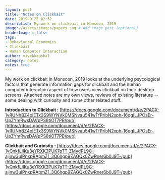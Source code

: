 ```yaml
---
layout: post
title: "Notes on Clickbait"
date: 2019-9-25 02:32
description: My work on clickbait in Monsoon, 2019
image: /assets/images/papers.png # Add image post (optional)
headerImage : false
tags:
- Behavioural Economics
- Clickbait
- Human Computer Interaction
author: vivekkaushal
category: notes
notes: true
---
```


My work on clickbait in Monsoon, 2019 looks at the underlying psycological factors that generate information gaps for clickbait and the human computer interaction aspect of how users view clickbait on their desktop screens. Attached notes are my own views, reviews of existing literature -- some dealing with curiosity and some other related stuff.  

**Introduction to Clickbait :** [https://docs.google.com/document/d/e/2PACX-1vRUNhBZ4olETx3S9WYNVk0MSNvau541wTfPrlbN2xph-16qgILJPOsEr-UpZYmRwsDAVpPS8tiOT7PB/pub](https://docs.google.com/document/d/e/2PACX-1vRUNhBZ4olETx3S9WYNVk0MSNvau541wTfPrlbN2xph-16qgILJPOsEr-UpZYmRwsDAVpPS8tiOT7PB/pub)

**Clickbait and Curiosity :** [https://docs.google.com/document/d/e/2PACX-1vQnkfLiIKu3eYRXK3PUK7pTT-ZMydPL9C-ajinw3uIPnxpRApmZ1_3Q6hgp9ZAGQx0ZwRner6b0J9T-/pub](https://docs.google.com/document/d/e/2PACX-1vQnkfLiIKu3eYRXK3PUK7pTT-ZMydPL9C-ajinw3uIPnxpRApmZ1_3Q6hgp9ZAGQx0ZwRner6b0J9T-/pub)